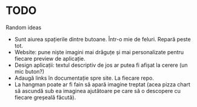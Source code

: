 # TODO
Random ideas

* Sunt aiurea spațierile dintre butoane. Într-o mie de feluri. Repară peste tot.
* Website: pune niște imagini mai drăguțe și mai personalizate pentru fiecare preview de aplicație.
* Design aplicații: textul descriptiv de jos ar putea fi afișat la cerere (un mic buton?)
* Adaugă links în documentație spre site. La fiecare repo.
* La hangman poate ar fi fain să apară imagine treptat (acea pizza chart să ascundă sub ea imaginea ajutătoare pe care să o descopere cu fiecare greșeală făcută).
